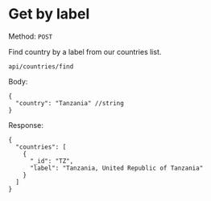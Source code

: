 # Get by label

Method: <code>POST</code>

Find country by a label from our countries list.

```
api/countries/find
```
Body:

```
{
  "country": "Tanzania" //string
}
```
Response:

```
{
  "countries": [
    {
      "_id": "TZ",
      "label": "Tanzania, United Republic of Tanzania"
    }
  ]
}
```